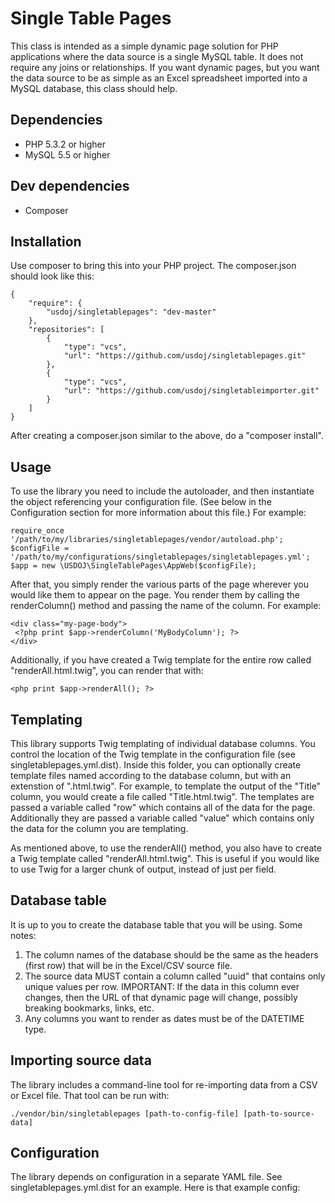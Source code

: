 # Single Table Pages

This class is intended as a simple dynamic page solution for PHP applications where the data source is a single MySQL table. It does not require any joins or relationships. If you want dynamic pages, but you want the data source to be as simple as an Excel spreadsheet imported into a MySQL database, this class should help.

## Dependencies

* PHP 5.3.2 or higher
* MySQL 5.5 or higher

## Dev dependencies

* Composer

## Installation

Use composer to bring this into your PHP project. The composer.json should look like this:

```
{
    "require": {
        "usdoj/singletablepages": "dev-master"
    },
    "repositories": [
        {
            "type": "vcs",
            "url": "https://github.com/usdoj/singletablepages.git"
        },
        {
            "type": "vcs",
            "url": "https://github.com/usdoj/singletableimporter.git"
        }
    ]
}
```

After creating a composer.json similar to the above, do a "composer install".

## Usage

To use the library you need to include the autoloader, and then instantiate the object referencing your configuration file. (See below in the Configuration section for more information about this file.) For example:

```
require_once '/path/to/my/libraries/singletablepages/vendor/autoload.php';
$configFile = '/path/to/my/configurations/singletablepages/singletablepages.yml';
$app = new \USDOJ\SingleTablePages\AppWeb($configFile);
```

After that, you simply render the various parts of the page wherever you would like them to appear on the page. You render them by calling the renderColumn() method and passing the name of the column. For example:
```
<div class="my-page-body">
 <?php print $app->renderColumn('MyBodyColumn'); ?>
</div>
```
Additionally, if you have created a Twig template for the entire row called "renderAll.html.twig", you can render that with:
```
<php print $app->renderAll(); ?>
```

## Templating

This library supports Twig templating of individual database columns. You control the location of the Twig template in the configuration file (see singletablepages.yml.dist). Inside this folder, you can optionally create template files named according to the database column, but with an extenstion of ".html.twig". For example, to template the output of the "Title" column, you would create a file called "Title.html.twig". The templates are passed a variable called "row" which contains all of the data for the page. Additionally they are passed a variable called "value" which contains only the data for the column you are templating.

As mentioned above, to use the renderAll() method, you also have to create a Twig template called "renderAll.html.twig". This is useful if you would like to use Twig for a larger chunk of output, instead of just per field.

## Database table

It is up to you to create the database table that you will be using. Some notes:

1. The column names of the database should be the same as the headers (first row) that will be in the Excel/CSV source file.
2. The source data MUST contain a column called "uuid" that contains only unique values per row. IMPORTANT: If the data in this column ever changes, then the URL of that dynamic page will change, possibly breaking bookmarks, links, etc.
3. Any columns you want to render as dates must be of the DATETIME type.

## Importing source data

The library includes a command-line tool for re-importing data from a CSV or Excel file. That tool can be run with:
```
./vendor/bin/singletablepages [path-to-config-file] [path-to-source-data]
```

## Configuration

The library depends on configuration in a separate YAML file. See singletablepages.yml.dist for an example. Here is that example config:
